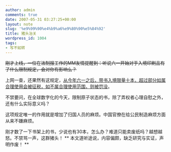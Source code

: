 ```yaml
---
author: admin
comments: true
date: 2007-05-31 03:27:25+00:00
layout: note
slug: '%e9%99%90%e4%b9%a6%e9%80%90%e5%84%92'
title: 猪头治关
wordpress_id: 1004
tags:
- 写不如转
---
```


<del>刚才上线，一位在法制报工作的MM友情提醒到：听说六一开始对于入境印刷品有了什么限制规定，会对你有影响么？

上网一查，还果然有这规定，[从今年六一之后，带书入境限量十本，超过部分如属合理使用会被征税，如不属合理使用范围，则被罚没](http://nxnet.cn/caijing/2007-05/29/content_1611748.htm)。

不禁要问，在全球数字化的今天，限制原子状态的书，除了弄权者心理自慰之外，还有什么实际意义吗？

这项规定唯一的作用就是增加了归国人员的麻烦。中国官僚在给公民制造麻烦方面从来不嫌麻烦。

刚才数了一下书架上的书，少说也有30本，怎么办？难道只能卖废纸吗？越想越怒。不禁骂一声，这群猪头！</del>
**
本文道听途说，内容偏颇，缺乏研究与实证，声明作废！
**
